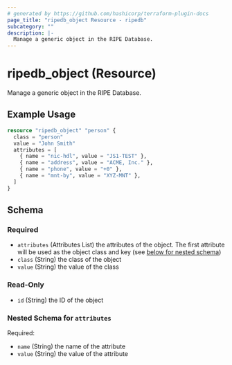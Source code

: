 ```yaml
---
# generated by https://github.com/hashicorp/terraform-plugin-docs
page_title: "ripedb_object Resource - ripedb"
subcategory: ""
description: |-
  Manage a generic object in the RIPE Database.
---
```


# ripedb_object (Resource)

Manage a generic object in the RIPE Database.

## Example Usage

```terraform
resource "ripedb_object" "person" {
  class = "person"
  value = "John Smith"
  attributes = [
    { name = "nic-hdl", value = "JS1-TEST" },
    { name = "address", value = "ACME, Inc." },
    { name = "phone", value = "+0" },
    { name = "mnt-by", value = "XYZ-MNT" },
  ]
}
```

<!-- schema generated by tfplugindocs -->
## Schema

### Required

- `attributes` (Attributes List) the attributes of the object. The first attribute will be used as the object class and key (see [below for nested schema](#nestedatt--attributes))
- `class` (String) the class of the object
- `value` (String) the value of the class

### Read-Only

- `id` (String) the ID of the object

<a id="nestedatt--attributes"></a>
### Nested Schema for `attributes`

Required:

- `name` (String) the name of the attribute
- `value` (String) the value of the attribute

